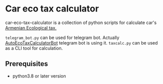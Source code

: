 # Car eco tax calculator
car-eco-tax-calculator is a collection of python scripts for calculate car's [Armenian Ecological tax.](https://www.petekamutner.am/Content.aspx?itn=tsTINatureProtectionPayments)

`telegram_bot.py` can be used for telegram bot. Actually [AutoEcoTaxCalculatorBot](https://t.me/AutoEcoTaxCalculatorBot) telegram bot is using it.
`taxcalc.py` can be used as a CLI tool for calculation.
## Prerequisites
- python3.8 or later version